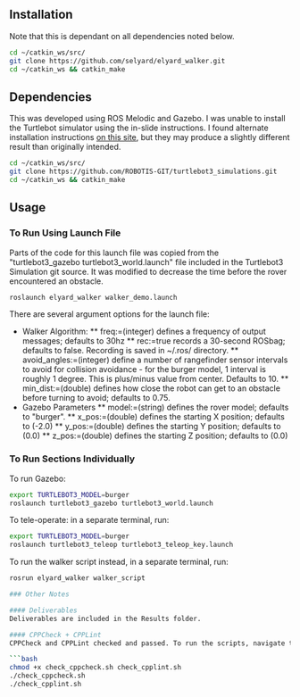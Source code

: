 ## Installation

Note that this is dependant on all dependencies noted below.

```bash
cd ~/catkin_ws/src/
git clone https://github.com/selyard/elyard_walker.git
cd ~/catkin_ws && catkin_make
```

## Dependencies

This was developed using ROS Melodic and Gazebo. I was unable to install the Turtlebot simulator using the in-slide instructions. I found alternate installation instructions [on this site](https://emanual.robotis.com/docs/en/platform/turtlebot3/simulation/), but they may produce a slightly different result than originally intended.

```bash
cd ~/catkin_ws/src/
git clone https://github.com/ROBOTIS-GIT/turtlebot3_simulations.git
cd ~/catkin_ws && catkin_make
```

## Usage

### To Run Using Launch File

Parts of the code for this launch file was copied from the "turtlebot3_gazebo turtlebot3_world.launch" file included in the Turtlebot3 Simulation git source. It was modified to decrease the time before the rover encountered an obstacle.

```bash
roslaunch elyard_walker walker_demo.launch
```

There are several argument options for the launch file:
* Walker Algorithm:
** freq:=(integer) defines a frequency of output messages; defaults to 30hz
** rec:=true records a 30-second ROSbag; defaults to false. Recording is saved in ~/.ros/ directory.
** avoid_angles:=(integer) define a number of rangefinder sensor intervals to avoid for collision avoidance - for the burger model, 1 interval is roughly 1 degree. This is plus/minus value from center. Defaults to 10.
** min_dist:=(double) defines how close the robot can get to an obstacle before turning to avoid; defaults to 0.75.
* Gazebo Parameters
** model:=(string) defines the rover model; defaults to "burger".
** x_pos:=(double) defines the starting X position; defaults to (-2.0)
** y_pos:=(double) defines the starting Y position; defaults to (0.0)
** z_pos:=(double) defines the starting Z position; defaults to (0.0)

### To Run Sections Individually

To run Gazebo:

```bash
export TURTLEBOT3_MODEL=burger
roslaunch turtlebot3_gazebo turtlebot3_world.launch
```

To tele-operate: in a separate terminal, run:
```bash
export TURTLEBOT3_MODEL=burger
roslaunch turtlebot3_teleop turtlebot3_teleop_key.launch
```

To run the walker script instead, in a separate terminal, run:
```bash
rosrun elyard_walker walker_script

### Other Notes

#### Deliverables
Deliverables are included in the Results folder.

#### CPPCheck + CPPLint
CPPCheck and CPPLint checked and passed. To run the scripts, navigate to the install directory and run:

```bash
chmod +x check_cppcheck.sh check_cpplint.sh
./check_cppcheck.sh
./check_cpplint.sh


```

